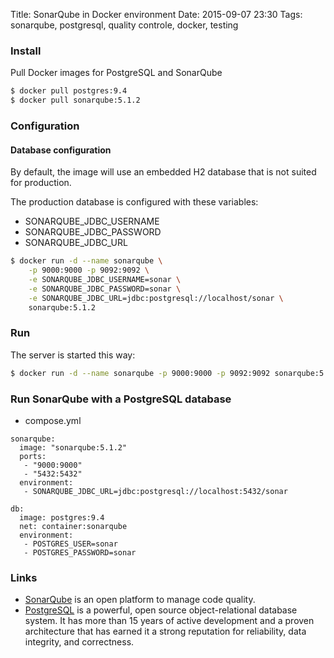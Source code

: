 Title: SonarQube in Docker environment
Date: 2015-09-07 23:30
Tags: sonarqube, postgresql, quality controle, docker, testing

### Install

Pull Docker images for PostgreSQL and SonarQube

```sh
$ docker pull postgres:9.4
$ docker pull sonarqube:5.1.2
```

### Configuration

#### Database configuration

By default, the image will use an embedded H2 database that is not suited for production.

The production database is configured with these variables: 

- SONARQUBE_JDBC_USERNAME
- SONARQUBE_JDBC_PASSWORD
- SONARQUBE_JDBC_URL

```sh
$ docker run -d --name sonarqube \
    -p 9000:9000 -p 9092:9092 \
    -e SONARQUBE_JDBC_USERNAME=sonar \
    -e SONARQUBE_JDBC_PASSWORD=sonar \
    -e SONARQUBE_JDBC_URL=jdbc:postgresql://localhost/sonar \
    sonarqube:5.1.2
```

### Run

The server is started this way:

```sh
$ docker run -d --name sonarqube -p 9000:9000 -p 9092:9092 sonarqube:5.1.2
```

### Run SonarQube with a PostgreSQL database

- compose.yml

```
sonarqube:
  image: "sonarqube:5.1.2"
  ports:
   - "9000:9000"
   - "5432:5432"
  environment:
   - SONARQUBE_JDBC_URL=jdbc:postgresql://localhost:5432/sonar

db:
  image: postgres:9.4
  net: container:sonarqube
  environment:
   - POSTGRES_USER=sonar
   - POSTGRES_PASSWORD=sonar
```


### Links

- [SonarQube](http://www.sonarqube.org/) is an open platform to manage code quality.
- [PostgreSQL](http://www.postgresql.org) is a powerful, open source object-relational database system. It has more than 15 years of active development and a proven architecture that has earned it a strong reputation for reliability, data integrity, and correctness.




